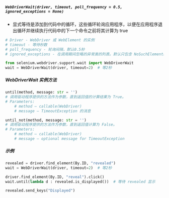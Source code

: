 ##### `WebDriverWait(driver, timeout, poll_frequency = 0.5, ignored_exceptions = None)`
- 显式等待是添加到代码中的循环，这些循环轮询应用程序，以便在应用程序退出循环并继续执行代码中的下一个命令之前将其计算为 true
```python
# Driver - WebDriver 或 WebElement 的实例
# timeout - 等待秒数
# poll_frequency - 轮询间隔，默认0.5秒
# ignored_exceptions - 在调用期间忽略的异常类的列表。默认只包含 NoSuchElementException

from selenium.webdriver.support.wait import WebDriverWait
wait = WebDriverWait(driver, timeout=2)  # 等2秒
```
##### WebDriverWait 实例方法
```python
until(method, message: str = '')
# 调用驱动程序提供的方法作为参数，直到返回值的计算结果为 True。
# Parameters:	
	# method – callable(WebDriver)
	# message – TimeoutException 的消息

until_not(method, message: str = '')
# 调用驱动程序提供的方法作为参数，直到返回值计算为 False。
# Parameters:	
	# method – callable(WebDriver)
	# message – optional message for TimeoutException
```
##### 示例
```python
revealed = driver.find_element(By.ID, "revealed")
wait = WebDriverWait(driver, timeout=2)  # 等2秒

driver.find_element(By.ID, "reveal").click()
wait.until(lambda d : revealed.is_displayed())  # 等待 revealed 显示

revealed.send_keys("Displayed")
```

